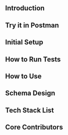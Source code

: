 ## Introduction

## Try it in Postman

## Initial Setup

## How to Run Tests

## How to Use

## Schema Design

## Tech Stack List

## Core Contributors
